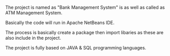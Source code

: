 The project is named as "Bank Management System" is as well as called as ATM Management System.

Basically the code will run in Apache NetBeans IDE.

The process is basically create a package then import libaries as these are also include in the project.

The project is fully based on JAVA & SQL programming languages.
